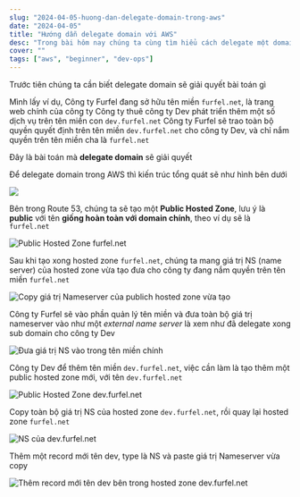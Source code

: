 ```yaml
---
slug: "2024-04-05-huong-dan-delegate-domain-trong-aws"
date: "2024-04-05"
title: "Hướng dẫn delegate domain với AWS"
desc: "Trong bài hôm nay chúng ta cùng tìm hiểu cách delegate một domain trong AWS"
cover: ""
tags: ["aws", "beginner", "dev-ops"]
---
```


Trước tiên chúng ta cần biết delegate domain sẽ giải quyết bài toán gì

Mình lấy ví dụ, Công ty Furfel đang sở hữu tên miền `furfel.net`, là trang web chính của công ty
Công ty thuê công ty Dev phát triển thêm một số dịch vụ trên tên miền con `dev.furfel.net`
Công ty Furfel sẽ trao toàn bộ quyền quyết định trên tên miền `dev.furfel.net` cho công ty Dev, và chỉ nắm quyền trên tên miền cha là `furfel.net`

Đây là bài toán mà **delegate domain** sẽ giải quyết

Để delegate domain trong AWS thì kiến trúc tổng quát sẽ như hình bên dưới

![](https://i.imgur.com/w5fQhyQl.png)

Bên trong Route 53, chúng ta sẽ tạo một **Public Hosted Zone**, lưu ý là **public** với tên **giống hoàn toàn với domain chính**, theo ví dụ sẽ là `furfel.net`

![Public Hosted Zone furfel.net](https://media.dev.to/cdn-cgi/image/width=800%2Cheight=%2Cfit=scale-down%2Cgravity=auto%2Cformat=auto/https%3A%2F%2Fdev-to-uploads.s3.amazonaws.com%2Fuploads%2Farticles%2Fael6xqiv8gyd9rnk83g1.jpg)

Sau khi tạo xong hosted zone `furfel.net`, chúng ta mang giá trị NS (name server) của hosted zone vừa tạo đưa cho công ty đang nắm quyền trên tên miền `furfel.net`

![Copy giá trị Nameserver của publich hosted zone vừa tạo](https://media.dev.to/cdn-cgi/image/width=800%2Cheight=%2Cfit=scale-down%2Cgravity=auto%2Cformat=auto/https%3A%2F%2Fdev-to-uploads.s3.amazonaws.com%2Fuploads%2Farticles%2Fael6xqiv8gyd9rnk83g1.jpg)

Công ty Furfel sẽ vào phần quản lý tên miền và đưa toàn bộ giá trị nameserver vào như một *external name server* là xem như đã delegate xong sub domain cho công ty Dev

![Đưa giá trị NS vào trong tên miền chính](https://media.dev.to/cdn-cgi/image/width=800%2Cheight=%2Cfit=scale-down%2Cgravity=auto%2Cformat=auto/https%3A%2F%2Fdev-to-uploads.s3.amazonaws.com%2Fuploads%2Farticles%2Ffuq5hfcya9thvarrizn9.jpg)

Công ty Dev để thêm tên miền `dev.furfel.net`, việc cần làm là tạo thêm một public hosted zone mới, với tên `dev.furfel.net`

![Public Hosted Zone dev.furfel.net](https://media.dev.to/cdn-cgi/image/width=800%2Cheight=%2Cfit=scale-down%2Cgravity=auto%2Cformat=auto/https%3A%2F%2Fdev-to-uploads.s3.amazonaws.com%2Fuploads%2Farticles%2Ftwj6kpdp0vym6edjmmw9.jpg)

Copy toàn bộ giá trị NS của hosted zone `dev.furfel.net`, rồi quay lại hosted zone `furfel.net`

![NS của dev.furfel.net](https://media.dev.to/cdn-cgi/image/width=800%2Cheight=%2Cfit=scale-down%2Cgravity=auto%2Cformat=auto/https%3A%2F%2Fdev-to-uploads.s3.amazonaws.com%2Fuploads%2Farticles%2Fdfjgs3ryjwnvszvwghzb.jpg)

Thêm một record mới tên dev, type là NS và paste giá trị Nameserver vừa copy

![Thêm record mới tên dev bên trong hosted zone dev.furfel.net](https://media.dev.to/cdn-cgi/image/width=800%2Cheight=%2Cfit=scale-down%2Cgravity=auto%2Cformat=auto/https%3A%2F%2Fdev-to-uploads.s3.amazonaws.com%2Fuploads%2Farticles%2F9qg56ridyrk3192mk9sn.jpg)

